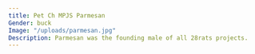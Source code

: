 ```yaml
---
title: Pet Ch MPJS Parmesan
Gender: buck
Image: "/uploads/parmesan.jpg"
Description: Parmesan was the founding male of all 28rats projects.
---
```


